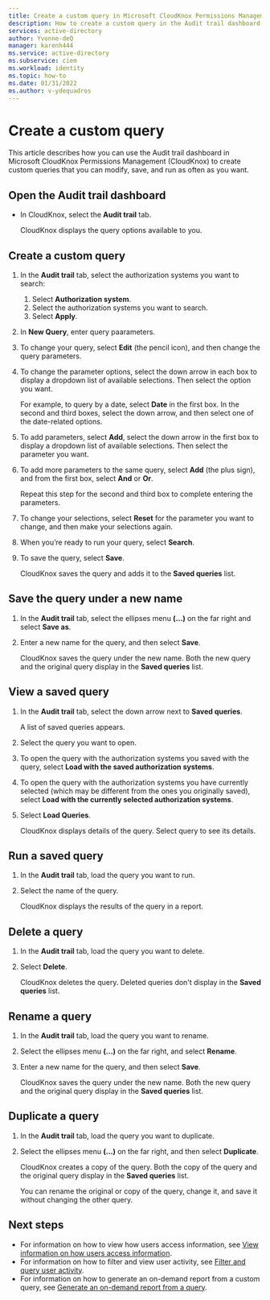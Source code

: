 ```yaml
---
title: Create a custom query in Microsoft CloudKnox Permissions Management  
description: How to create a custom query in the Audit trail dashboard in Microsoft CloudKnox Permissions Management .
services: active-directory
author: Yvonne-deQ
manager: karenh444
ms.service: active-directory
ms.subservice: ciem
ms.workload: identity
ms.topic: how-to
ms.date: 01/31/2022
ms.author: v-ydequadros
---
```


# Create a custom query 

This article describes how you can use the Audit trail dashboard in Microsoft CloudKnox Permissions Management (CloudKnox) to create custom queries that you can modify, save, and run as often as you want.

## Open the Audit trail dashboard

- In CloudKnox, select the **Audit trail** tab.

    CloudKnox displays the query options available to you.

## Create a custom query

1. In the **Audit trail** tab, select the authorization systems you want to search: 
    1. Select **Authorization system**.
    2. Select the authorization systems you want to search.
    3. Select **Apply**.
2. In **New Query**, enter query paarameters.
3. To change your query, select **Edit** (the pencil icon), and then change the query parameters.
4. To change the parameter options, select the down arrow in each box to display a dropdown list of available selections. Then select the option you want.

    For example, to query by a date, select **Date** in the first box. In the second and third boxes, select the down arrow, and then select one of the date-related options.
5. To add parameters, select **Add**, select the down arrow in the first box to display a dropdown list of available selections. Then select the parameter you want.
6. To add more parameters to the same query, select **Add** (the plus sign), and from the first box, select **And** or **Or**. 

    Repeat this step for the second and third box to complete entering the parameters.
7. To change your selections, select **Reset** for the parameter you want to change, and then make your selections again.
8. When you’re ready to run your query, select **Search**.
9. To save the query, select **Save**.

    CloudKnox saves the query and adds it to the **Saved queries** list.

## Save the query under a new name

1. In the **Audit trail** tab, select the ellipses menu **(…)** on the far right and select **Save as**.
2. Enter a new name for the query, and then select **Save**.

    CloudKnox saves the query under the new name. Both the new query and the original query display in the **Saved queries** list.

## View a saved query

1. In the **Audit trail** tab, select the down arrow next to **Saved queries**.

    A list of saved queries appears.
2. Select the query you want to open.
3. To open the query with the authorization systems you saved with the query, select **Load with the saved authorization systems**.
4. To open the query with the authorization systems you have currently selected (which may be different from the ones you originally saved), select **Load with the currently selected authorization systems**.
5. Select **Load Queries**.

    CloudKnox displays details of the query. Select  query to see its details.

## Run a saved query

1. In the **Audit trail** tab, load the query you want to run.
2. Select the name of the query.

    CloudKnox displays the results of the query in a report.

## Delete a query

1. In the **Audit trail** tab, load the query you want to delete.
2. Select **Delete**.

    CloudKnox deletes the query. Deleted queries don't display in the **Saved queries** list.

## Rename a query

1. In the **Audit trail** tab, load the query you want to rename.
2. Select the ellipses menu **(…)** on the far right, and select **Rename**. 
3. Enter a new name for the query, and then select **Save**.

    CloudKnox saves the query under the new name. Both the new query and the original query display in the **Saved queries** list.

## Duplicate a query

1. In the **Audit trail** tab, load the query you want to duplicate.
2. Select the ellipses menu **(…)** on the far right, and then select **Duplicate**.

    CloudKnox creates a copy of the query. Both the copy of the query and the original query display in the **Saved queries** list.

    You can rename the original or copy of the query, change it, and save it without changing the other query.



## Next steps

- For information on how to view how users access information, see [View information on how users access information](cloudknox-ui-audit-trail.md).
- For information on how to filter and view user activity, see [Filter and query user activity](cloudknox-product-audit-trail.md).
- For information on how to generate an on-demand report from a custom query, see [Generate an on-demand report from a query](cloudknox-howto-audit-trail-results.md).